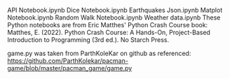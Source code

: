 API Notebook.ipynb
Dice Notebook.ipynb
Earthquakes Json.ipynb
Matplot Notebook.ipynb
Random Walk Notebook.ipynb
Weather data.ipynb
These Python notebooks are from Eric Matthes' Python Crash Course book: Matthes, E. (2022). Python Crash Course: A Hands-On, Project-Based Introduction to Programming (3rd ed.). No Starch Press.

game.py was taken from ParthKoleKar on github as referenced: https://github.com/ParthKolekar/pacman-game/blob/master/pacman_game/game.py   
